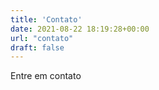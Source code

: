 ```yaml
---
title: 'Contato'
date: 2021-08-22 18:19:28+00:00
url: "contato"
draft: false
---
```


Entre em contato
